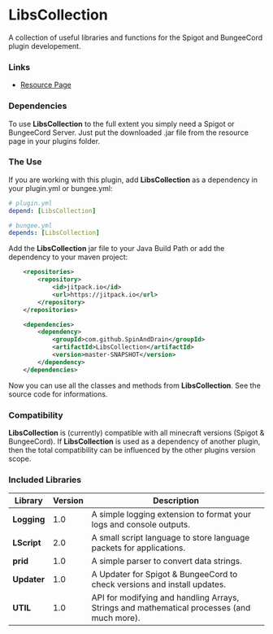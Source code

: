 # LibsCollection
A collection of useful libraries and functions for the Spigot and BungeeCord plugin
developement.

### Links

* [Resource Page](?)

### Dependencies

To use __LibsCollection__ to the full extent you simply need a Spigot or BungeeCord
Server. Just put the downloaded .jar file from the resource page in your plugins
folder.

### The Use

If you are working with this plugin, add __LibsCollection__ as a dependency in
your plugin.yml or bungee.yml:

````yml
# plugin.yml
depend: [LibsCollection]
````

````yml
# bungee.yml
depends: [LibsCollection]
````

Add the __LibsCollection__ jar file to your Java Build Path or add the dependency
to your maven project:

````xml
	<repositories>
		<repository>
			<id>jitpack.io</id>
			<url>https://jitpack.io</url>
		</repository>
	</repositories>

	<dependencies>
		<dependency>
			<groupId>com.github.SpinAndDrain</groupId>
			<artifactId>LibsCollection</artifactId>
			<version>master-SNAPSHOT</version>
		</dependency>
	</dependencies>
````

Now you can use all the classes and methods from __LibsCollection__. See the
source code for informations.

### Compatibility

__LibsCollection__ is (currently) compatible with all minecraft versions
(Spigot & BungeeCord). If __LibsCollection__ is used as a dependency of 
another plugin, then the total compatibility can be influenced by the other
plugins version scope.

### Included Libraries

Library | Version | Description
------- | ------- | -----------
**Logging** | 1.0 | A simple logging extension to format your logs and console outputs.
**LScript** | 2.0 | A small script language to store language packets for applications.
**prid** | 1.0 | A simple parser to convert data strings.
**Updater** | 1.0 | A Updater for Spigot & BungeeCord to check versions and install updates.
**UTIL** | 1.0 | API for modifying and handling Arrays, Strings and mathematical processes (and much more).
